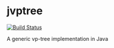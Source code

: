 jvptree
=======

[![Build Status](https://travis-ci.org/jchambers/jvptree.svg?branch=master)](https://travis-ci.org/jchambers/jvptree)

A generic vp-tree implementation in Java
